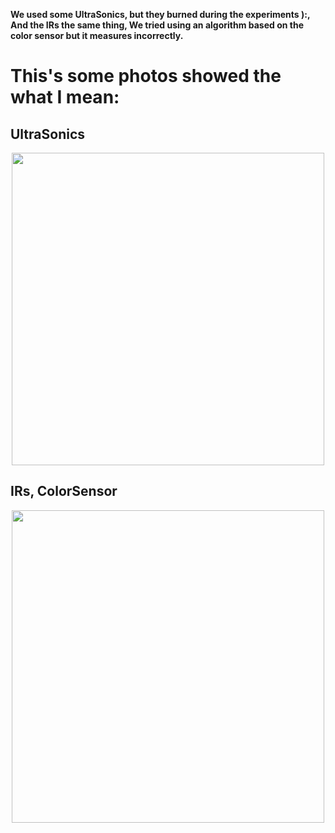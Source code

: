 **We used some UltraSonics, but they burned during the experiments ):, 
And the IRs the same thing, We tried using an algorithm based on the color sensor but it measures incorrectly.**

This's some photos showed the what I mean:
=========================================
## UltraSonics

<p align="center">
  <img src="https://github.com/user-attachments/assets/317b1b24-3fd6-4d9d-9086-a822926bb834" width="500">
</p>

## IRs, ColorSensor

<p align="center">
  <img src="https://github.com/user-attachments/assets/1521a3a6-c4a5-4144-9fb0-0907f7e61413" width="500">
</p>
